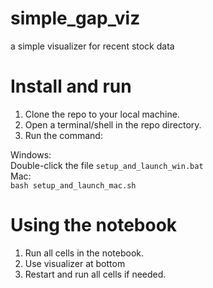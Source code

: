 # simple_gap_viz
a simple visualizer for recent stock data

# Install and run
1. Clone the repo to your local machine.
2. Open a terminal/shell in the repo directory.
3. Run the command:  

Windows:  
 Double-click the file `setup_and_launch_win.bat`  
Mac:  
`bash setup_and_launch_mac.sh`

# Using the notebook
1. Run all cells in the notebook. 
2. Use visualizer at bottom
3. Restart and run all cells if needed.
